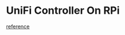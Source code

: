 <!-- permalink: 2371fa128cd39d26bc89aee5355249d3 DO NOT DELETE OR EDIT THIS LINE -->
# UniFi Controller On RPi

[reference](http://wp.me/p6g71G-28B)
